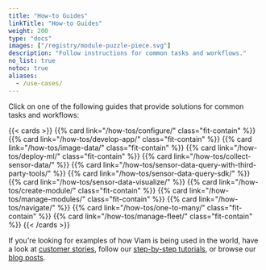 ```yaml
---
title: "How-to Guides"
linkTitle: "How-to Guides"
weight: 200
type: "docs"
images: ["/registry/module-puzzle-piece.svg"]
description: "Follow instructions for common tasks and workflows."
no_list: true
notoc: true
aliases:
  - /use-cases/
---
```


Click on one of the following guides that provide solutions for common tasks and workflows:

{{< cards >}}
{{% card link="/how-tos/configure/" class="fit-contain" %}}
{{% card link="/how-tos/develop-app/" class="fit-contain" %}}
{{% card link="/how-tos/image-data/" class="fit-contain" %}}
{{% card link="/how-tos/deploy-ml/" class="fit-contain" %}}
{{% card link="/how-tos/collect-sensor-data/" %}}
{{% card link="/how-tos/sensor-data-query-with-third-party-tools/" %}}
{{% card link="/how-tos/sensor-data-query-sdk/" %}}
{{% card link="/how-tos/sensor-data-visualize/" %}}
{{% card link="/how-tos/create-module/" class="fit-contain" %}}
{{% card link="/how-tos/manage-modules/" class="fit-contain" %}}
{{% card link="/how-tos/navigate/" %}}
{{% card link="/how-tos/one-to-many/" class="fit-contain" %}}
{{% card link="/how-tos/manage-fleet/" class="fit-contain" %}}
{{< /cards >}}

If you're looking for examples of how Viam is being used in the world, have a look at [customer stories](https://www.viam.com/customers), follow our [step-by-step tutorials](/tutorials/), or browse our [blog posts](https://www.viam.com/blog?categories=Tutorials).
